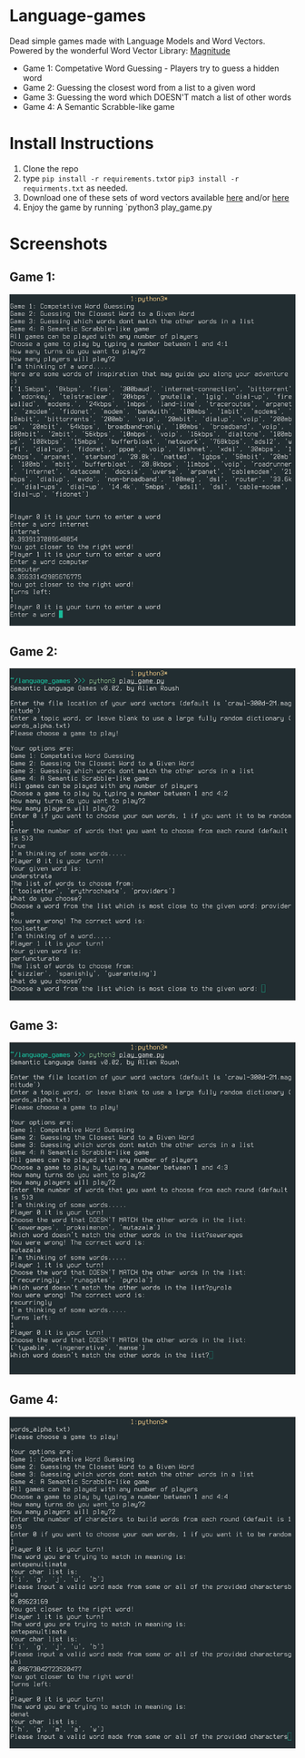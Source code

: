 # Language-games
Dead simple games made with Language Models and Word Vectors. 
Powered by the wonderful Word Vector Library: [Magnitude](https://github.com/plasticityai/magnitude)

- Game 1: Competative Word Guessing - Players try to guess a hidden word
- Game 2: Guessing the closest word from a list to a given word 
- Game 3: Guessing the word which DOESN'T match a list of other words
- Game 4: A Semantic Scrabble-like game


# Install Instructions

1. Clone the repo 
2. type `pip install -r requirements.txt`or `pip3 install -r requirments.txt` as needed. 
3. Download one of these sets of word vectors available [here](http://magnitude.plasticity.ai/fasttext/heavy/crawl-300d-2M.magnitude) and/or [here](http://magnitude.plasticity.ai/glove/heavy/glove.6B.100d.magnitude)
4. Enjoy the game by running `python3 play_game.py

# Screenshots

## Game 1: 
![](https://raw.githubusercontent.com/Hellisotherpeople/Language-games/master/language_games1.jpg)

## Game 2:
![](https://raw.githubusercontent.com/Hellisotherpeople/Language-games/master/language_games2.jpg)

## Game 3: 
![](https://raw.githubusercontent.com/Hellisotherpeople/Language-games/master/language_games3.jpg)

## Game 4: 
![](https://raw.githubusercontent.com/Hellisotherpeople/Language-games/master/language_games4.jpg)
